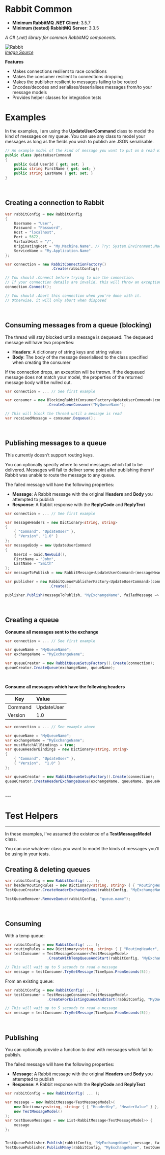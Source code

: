 Rabbit Common
=============
* **Minimum RabbitMQ .NET Client**: 3.5.7
* **Minimum (tested) RabbitMQ Server**: 3.3.5

*A C# (.net) library for common RabbitMQ components.*

![Rabbit](http://i.imgur.com/085asU3.jpg)<br>
*[Image Source](http://ahorseofcourseandrabbitstoo.blogspot.co.uk/2012/03/pictures-of-horses-and-rabbits.html)*

**Features**
* Makes connections resilient to race conditions
* Makes the consumer resilient to connections dropping
* Makes the publisher resilient to messages failing to be routed
* Encodes/decodes and serialises/deserialises messages from/to your message models
* Provides helper classes for integration tests


Examples
========

In the examples, I am using the **UpdateUserCommand** class to model the kind of messages on my queue.
You can use any class to model your messages as long as the fields you wish to publish are JSON serialisable.

```C#
// An example model of the kind of message you want to put on & read off the queue
public class UpdateUserCommand
{
    public Guid UserId { get; set; }
    public string FirstName { get; set; }
    public string LastName { get; set; }
}
```
<br>

Creating a connection to Rabbit
-------------------------------


```C#
var rabbitConfig = new RabbitConfig
{
    Username = "User",
    Password = "Password",
    Host = "localhost",
    Port = 5672,
    VirtualHost = "/",
    OriginatingHost = "My.Machine.Name", // Try: System.Environment.MachineName
    ServiceName = "My.Application.Name"
};

var connection = new RabbitConnectionFactory()
                     .Create(rabbitConfig);

// You should .Connect before trying to use the connection.
// If your connection details are invalid, this will throw an exception
connection.Connect();

// You should .Abort this connection when you're done with it.
// Otherwise, it will only abort when disposed
```
<br>


Consuming messages from a queue (blocking)
------------------------------------------

The thread will stay blocked until a message is dequeued.
The dequeued message will have two properties:
* **Headers**: A dictionary of string keys and string values
* **Body**: The body of the message deserialised to the class specified when creating the consumer

If the connection drops, an exception will be thrown.
If the dequeued message does not match your model, the properties of the returned message body will be nulled out.


```C#
var connection = ... // See first example

var consumer = new BlockingRabbitConsumerFactory<UpdateUserCommand>(connection)
                   .CreateQueueConsumer("MyQueueName");

// This will block the thread until a message is read
var receivedMessage = consumer.Dequeue();
```
<br>


Publishing messages to a queue
------------------------------

This currently doesn't support routing keys.

You can optionally specify where to send messages which fail to be delivered.
Messages will fail to deliver some point after publishing them if Rabbit was unable to route the message to any queue.

The failed message will have the following properties:
* **Message**: A Rabbit message with the original **Headers** and **Body** you attempted to publish
* **Response**: A Rabbit response with the **ReplyCode** and **ReplyText**

```C#
var connection = ... // See first example

var messageHeaders = new Dictionary<string, string>
{
    { "Command", "UpdateUser" },
    { "Version", "1.0" }
};
var messageBody = new UpdateUserCommand
{
    UserId = Guid.NewGuid(),
    FirstName = "John",
    LastName = "Smith"
};
var messageToPublish = new RabbitMessage<UpdateUserCommand>(messageHeaders, messageBody);

var publisher = new RabbitQueuePublisherFactory<UpdateUserCommand>(connection)
                    .Create();

publisher.Publish(messageToPublish, "MyExchangeName", failedMessage => { ... });
```
<br>

Creating a queue
----------------

**Consume all messages sent to the exchange**
```C#
var connection = ... // See first example

var queueName = "MyQueueName";
var exchangeName = "MyExchangeName";

var queueCreator = new RabbitQueueSetupFactory().Create(connection);
queueCreator.CreateQueue(exchangeName, queueName);
```
<br>

**Consume all messages which have the following headers**

| Key     |Value       |
|---------|:-----------|
| Command |UpdateUser  |
| Version |1.0         |

``` c#
var connection = ... // See example above

var queueName = "MyQueueName";
var exchangeName = "MyExchangeName";
var mustMatchAllBindings = true;
var queueHeaderBindings = new Dictionary<string, string>
{
    { "Command", "UpdateUser" },
    { "Version",  "1.0" }
};

var queueCreator = new RabbitQueueSetupFactory().Create(connection);
queueCreator.CreateHeaderExchangeQueue(exchangeName, queueName, queueHeaderBindings, mustMatchAllBindings);
```
<br>
---


Test Helpers
============



----
In these examples, I've assumed the existence of a **TestMessageModel** class.

You can use whatever class you want to model the kinds of messages you'll be using in your tests.

Creating & deleting queues
--------------------------

```C#
var rabbitConfig = new RabbitConfig( ... );
var headerRoutingRules = new Dictionary<string, string> { { "RoutingHeader", "RoutingValue" } };
TestQueueCreator.CreateHeaderExchangeQueue(rabbitConfig, "MyExchangeName", "MyQueueName", headerRoutingRules);

TestQueueRemover.RemoveQueue(rabbitConfig, "queue.name");
```
<br>

## Consuming ##
With a temp queue:
```C#
var rabbitConfig = new RabbitConfig( ... );
var routingRules = new Dictionary<string, string> { { "RoutingHeader", "RoutingValue" } };
var testConsumer = TestMessageConsumer<TestMessageModel>
                   .CreateWithTempQueueAndStart(rabbitConfig, "MyExchangeName", routingRules);

// This will wait up to 5 seconds to read a message
var message = testConsumer.TryGetMessage(TimeSpan.FromSeconds(5));
```

From an existing queue:
```C#
var rabbitConfig = new RabbitConfig( ... );
var testConsumer = TestMessageConsumer<TestMessageModel>
                   .CreateForExistingQueueAndStart(rabbitConfig, "MyQueueName");

// This will wait up to 5 seconds to read a message
var message = testConsumer.TryGetMessage(TimeSpan.FromSeconds(5));
```
<br>

## Publishing ##
You can optionally provide a function to deal with messages which fail to publish.

The failed message will have the following properties:
* **Message**: A Rabbit message with the original **Headers** and **Body** you attempted to publish
* **Response**: A Rabbit response with the **ReplyCode** and **ReplyText**
```C#
var rabbitConfig = new RabbitConfig( ... );

var message = new RabbitMessage<TestMessageModel>(
	new Dictionary<string, string> { { "HeaderKey", "HeaderValue" } }, 
	new TestMessageModel()
);
var testQueueMessages = new List<RabbitMessage<TestMessageModel>> { 
    message
};


TestQueuePublisher.Publish(rabbitConfig, "MyExchangeName", message, failedMessage => { ... });
TestQueuePublisher.PublishMany(rabbitConfig, "MyExchangeName", testQueueMessages, failedMessage => { ... });
```